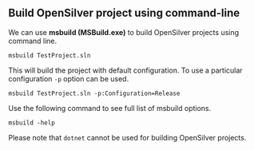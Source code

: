 ## Build OpenSilver project using command-line


We can use **msbuild (MSBuild.exe)** to build OpenSilver projects using command line.

```
msbuild TestProject.sln
```

This will build the project with default configuration. To use a particular configuration `-p` option can be used.

```
msbuild TestProject.sln -p:Configuration=Release
```

Use the following command to see full list of msbuild options.

```
msbuild -help
```

Please note that `dotnet` cannot be used for building OpenSilver projects.